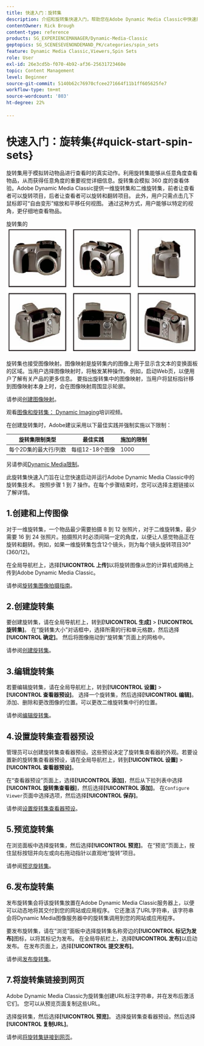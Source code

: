 ```yaml
---
title: 快速入门：旋转集
description: 介绍和旋转集快速入门，帮助您在Adobe Dynamic Media Classic中快速启动和运行。
contentOwner: Rick Brough
content-type: reference
products: SG_EXPERIENCEMANAGER/Dynamic-Media-Classic
geptopics: SG_SCENESEVENONDEMAND_PK/categories/spin_sets
feature: Dynamic Media Classic,Viewers,Spin Sets
role: User
exl-id: 26e3cd5b-f070-4b92-af36-25631723460e
topic: Content Management
level: Beginner
source-git-commit: 5140b62c76970cfcee271664f11b1ff605625fe7
workflow-type: tm+mt
source-wordcount: '803'
ht-degree: 22%

---
```


# 快速入门：旋转集{#quick-start-spin-sets}

旋转集用于模拟转动物品进行查看时的真实动作。利用旋转集能够从任意角度查看物品，从而获得任意角度的重要视觉详细信息。旋转集会模拟 360 度的查看体验。Adobe Dynamic Media Classic提供一维旋转集和二维旋转集，前者让查看者可以旋转项目，后者让查看者可以旋转和翻转项目。 此外，用户只需点击几下鼠标即可“自由变形”缩放和平移任何视图。 通过这种方式，用户能够以特定的视角，更仔细地查看物品。

旋转集的![图像。](/help/using/assets/spin_set.png)

旋转集也接受图像映射。图像映射是旋转集内的图像上用于显示含文本的变换面板的区域。当用户选择图像映射时，将触发某种操作。 例如，启动Web页，以便用户了解有关产品的更多信息。 要指出旋转集中的图像映射，当用户将鼠标指针移到图像映射本身上时，会在图像映射周围显示轮廓。

请参阅[创建图像映射](creating-image-maps.md)。

观看[图像和旋转集： Dynamic Imaging](https://s7d5.scene7.com/s7viewers/html5/VideoViewer.html?videoserverurl=https://s7d5.scene7.com/is/content/&emailurl=https://s7d5.scene7.com/s7/emailFriend&serverUrl=https://s7d5.scene7.com/is/image/&config=Scene7SharedAssets/Universal_HTML5_Video&contenturl=https://s7d5.scene7.com/skins/&asset=S7tutorials/556_Image%20&%20Spin%20Sets_converted%20renamed_Dynamic%20Imaging-AVS)培训视频。

在创建旋转集时，Adobe建议采用以下最佳实践并强制实施以下限制：

| 旋转集限制类型 | 最佳实践 | 施加的限制 |
| --- | --- | --- |
| 每个2D集的最大行/列数 | 每组12-18个图像 | 1000 |

另请参阅[Dynamic Media限制](/help/using/limitations.md)。

此旋转集快速入门旨在让您快速启动并运行Adobe Dynamic Media Classic中的旋转集技术。 按照步骤 1 到 7 操作。在每个步骤结束时，您可以选择主题链接以了解详情。

## 1.创建和上传图像

对于一维旋转集，一个物品最少需要拍摄 8 到 12 张照片，对于二维旋转集，最少需要 16 到 24 张照片。拍摄照片时必须间隔一定的角度，以便让人感觉物品正在旋转和翻转。例如，如果一维旋转集包含12个镜头，则为每个镜头旋转项目30° (360/12)。

在全局导航栏上，选择&#x200B;**[!UICONTROL 上传]**&#x200B;以将旋转图像从您的计算机或网络上传到Adobe Dynamic Media Classic。

请参阅[旋转集图像拍摄指南](creating-spin-set.md#guidelines-for-shooting-spin-set-images)。

## 2.创建旋转集

要创建旋转集，请在全局导航栏上，转到&#x200B;**[!UICONTROL 生成]** > **[!UICONTROL 旋转集]**。 在“旋转集大小”对话框中，选择所需的行和单元格数，然后选择&#x200B;**[!UICONTROL 确定]**。 然后将图像拖动到“旋转集”页面上的网格中。

请参阅[创建旋转集](creating-spin-set.md#creating-a-spin-set)。

## 3.编辑旋转集

若要编辑旋转集，请在全局导航栏上，转到&#x200B;**[!UICONTROL 设置]** > **[!UICONTROL 查看器预设]**。 选择一个旋转集，然后选择&#x200B;**[!UICONTROL 编辑]**。 添加、删除和更改图像的位置。可以更改二维旋转集中行的位置。

请参阅[编辑旋转集](creating-spin-set.md#editing-a-spin-set)。

## 4.设置旋转集查看器预设

管理员可以创建旋转集查看器预设。这些预设决定了旋转集查看器的外观。若要设置新的旋转集查看器预设，请在全局导航栏上，转到&#x200B;**[!UICONTROL 设置]** > **[!UICONTROL 查看器预设]**。

在“查看器预设”页面上，选择&#x200B;**[!UICONTROL 添加]**，然后从下拉列表中选择&#x200B;**[!UICONTROL 旋转集查看器]**，然后选择&#x200B;**[!UICONTROL 添加]**。 在`Configure Viewer`页面中选择选项，然后选择&#x200B;**[!UICONTROL 保存]**。

请参阅[设置旋转集查看器预设](setting-spin-set-viewer-presets.md#setting-up-spin-set-viewer-presets)。

## 5.预览旋转集

在浏览面板中选择旋转集，然后选择&#x200B;**[!UICONTROL 预览]**。 在“预览”页面上，按住鼠标按钮并向左或向右拖动指针以直观地“旋转”项目。

请参阅[预览旋转集](previewing-spin-set.md#previewing-a-spin-set)。

## 6.发布旋转集

发布旋转集会将该旋转集放置在Adobe Dynamic Media Classic服务器上，以便可以动态地将其交付到您的网站或应用程序。 它还激活了URL字符串，该字符串会将Dynamic Media图像服务器中的旋转集调用到您的网站或应用程序。

要发布旋转集，请在“浏览”面板中选择旋转集名称旁边的&#x200B;**[!UICONTROL 标记为发布]**&#x200B;图标，以将其标记为发布。 在全局导航栏上，选择&#x200B;**[!UICONTROL 发布]**&#x200B;以启动发布。 在发布页面上，选择&#x200B;**[!UICONTROL 提交发布]**。

请参阅[发布旋转集](publishing-spin-set.md#publishing-a-spin-set)。

## 7.将旋转集链接到网页

Adobe Dynamic Media Classic为旋转集创建URL标注字符串，并在发布后激活它们。 您可以从预览页面复制这些URL。

选择旋转集，然后选择&#x200B;**[!UICONTROL 预览]**。 选择旋转集查看器预设。然后选择&#x200B;**[!UICONTROL 复制URL]**。

请参阅[将旋转集链接到网页](linking-spin-set-web-page.md#linking-a-spin-set-to-a-web-page)。
